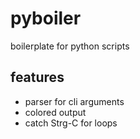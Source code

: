 # pyboiler
boilerplate for python scripts


## features

- parser for cli arguments
- colored output
- catch Strg-C for loops

